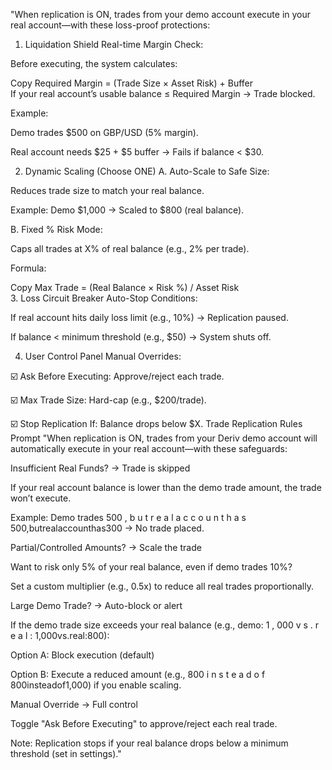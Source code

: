 "When replication is ON, trades from your demo account execute in your real account—with these loss-proof protections:

1. Liquidation Shield
Real-time Margin Check:

Before executing, the system calculates:

Copy
Required Margin = (Trade Size × Asset Risk) + Buffer  
If your real account’s usable balance ≤ Required Margin → Trade blocked.

Example:

Demo trades $500 on GBP/USD (5% margin).

Real account needs $25 + $5 buffer → Fails if balance < $30.

2. Dynamic Scaling (Choose ONE)
A. Auto-Scale to Safe Size:

Reduces trade size to match your real balance.

Example: Demo $1,000 → Scaled to $800 (real balance).

B. Fixed % Risk Mode:

Caps all trades at X% of real balance (e.g., 2% per trade).

Formula:

Copy
Max Trade = (Real Balance × Risk %) / Asset Risk  
3. Loss Circuit Breaker
Auto-Stop Conditions:

If real account hits daily loss limit (e.g., 10%) → Replication paused.

If balance < minimum threshold (e.g., $50) → System shuts off.

4. User Control Panel
Manual Overrides:

☑️ Ask Before Executing: Approve/reject each trade.

☑️ Max Trade Size: Hard-cap (e.g., $200/trade).

☑️ Stop Replication If: Balance drops below $X.
Trade Replication Rules Prompt
"When replication is ON, trades from your Deriv demo account will automatically execute in your real account—with these safeguards:

Insufficient Real Funds? → Trade is skipped

If your real account balance is lower than the demo trade amount, the trade won’t execute.

Example: Demo trades 
500
,
b
u
t
r
e
a
l
a
c
c
o
u
n
t
h
a
s
500,butrealaccounthas300 → No trade placed.

Partial/Controlled Amounts? → Scale the trade

Want to risk only 5% of your real balance, even if demo trades 10%?

Set a custom multiplier (e.g., 0.5x) to reduce all real trades proportionally.

Large Demo Trade? → Auto-block or alert

If the demo trade size exceeds your real balance (e.g., demo: 
1
,
000
v
s
.
r
e
a
l
:
1,000vs.real:800):

Option A: Block execution (default)

Option B: Execute a reduced amount (e.g., 
800
i
n
s
t
e
a
d
o
f
800insteadof1,000) if you enable scaling.

Manual Override → Full control

Toggle "Ask Before Executing" to approve/reject each real trade.

Note: Replication stops if your real balance drops below a minimum threshold (set in settings)."